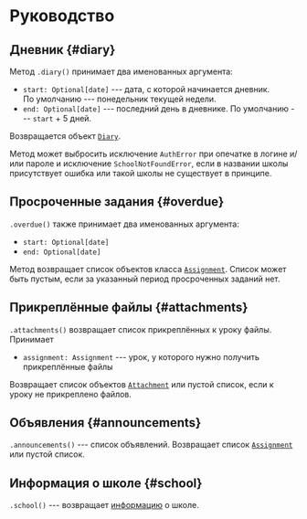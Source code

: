 # Руководство

## Дневник {#diary}

Метод `.diary()` принимает два именованных аргумента:

* `start: Optional[date]` --- дата, с которой начинается дневник. По умолчанию --- понедельник текущей недели.
* `end: Optional[date]` --- последний день в дневнике. По умолчанию --- `start` + 5 дней.

Возвращается объект [`Diary`](/reference#diary).

Метод может выбросить исключение `AuthError` при опечатке в логине и/или пароле и исключение `SchoolNotFoundError`, если в названии школы присутствует ошибка или такой школы не существует в принципе.

## Просроченные задания {#overdue}

`.overdue()` также принимает два именованных аргумента:

* `start: Optional[date]`
* `end: Optional[date]`

Метод возвращает список объектов класса [`Assignment`](/reference#assignment). Список может быть пустым, если за указанный период просроченных заданий нет.

## Прикреплённые файлы {#attachments}

`.attachments()` возвращает список прикреплённых к уроку файлы. Принимает

* `assignment: Assignment` --- урок, у которого нужно получить прикреплённые файлы

Возвращает список объектов [`Attachment`](/reference#attachment) или пустой список, если к уроку не прикреплено файлов.

## Объявления {#announcements}

`.announcements()` --- список объявлений. Возвращает список [`Assignment`](/reference#assignment) или пустой список.

## Информация о школе {#school}

`.school()` --- возвращает [информацию](/reference#school) о школе.

